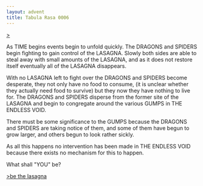 ```yaml
---
layout: advent
title: Tabula Rasa 0006
---
```

[>](0005.html)

As TIME begins events begin to unfold quickly. The DRAGONS and SPIDERS begin fighting to gain control of the LASAGNA. Slowly both sides are able to steal away with small amounts of the LASAGNA, and as it does not restore itself eventually all of the LASAGNA disappears.

With no LASAGNA left to fight over the DRAGONS and SPIDERS become desperate, they not only have no food to consume, (it is unclear whether they actually need food to survive) but they now they have nothing to live for. The DRAGONS and SPIDERS disperse from the former site of the LASAGNA and begin to congregate around the various GUMPS in THE ENDLESS VOID.

There must be some significance to the GUMPS because the DRAGONS and SPIDERS are taking notice of them, and some of them have begun to grow larger, and others begun to look rather sickly.

As all this happens no intervention has been made in THE ENDLESS VOID because there exists no mechanism for this to happen.

What shall "YOU" be?

[>be the lasagna](0007.html)